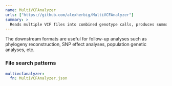 ```yaml
---
name: MultiVCFAnalyzer
urls: ["https://github.com/alexherbig/MultiVCFAnalyzer"]
summary: >
  Reads multiple VCF files into combined genotype calls, produces summary statistics and downstream formats
---
```


The downstream formats are useful for follow-up analyses such as phylogeny reconstruction, SNP effect analyses, population genetic analyses, etc.

### File search patterns

```yaml
multivcfanalyzer:
  fn: MultiVCFAnalyzer.json
```
